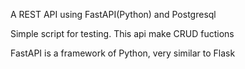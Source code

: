 A REST API using FastAPI(Python) and Postgresql

Simple script for testing. This api make CRUD fuctions

FastAPI is a framework of Python, very similar to Flask

